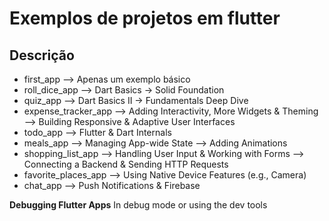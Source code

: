 # Exemplos de projetos em flutter

## Descrição

- first_app --> Apenas um exemplo básico
- roll_dice_app --> Dart Basics -> Solid Foundation
- quiz_app --> Dart Basics II -> Fundamentals Deep Dive
- expense_tracker_app --> Adding Interactivity, More Widgets & Theming --> Building Responsive & Adaptive User Interfaces
- todo_app --> Flutter & Dart Internals
- meals_app --> Managing App-wide State --> Adding Animations
- shopping_list_app --> Handling User Input & Working with Forms --> Connecting a Backend & Sending HTTP Requests
- favorite_places_app --> Using Native Device Features (e.g., Camera)
- chat_app --> Push Notifications & Firebase



**Debugging Flutter Apps**
In debug mode or using the dev tools
